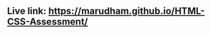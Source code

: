 ## Live link: <a href="https://marudham.github.io/HTML-CSS-Assessment/" target="_blank">https://marudham.github.io/HTML-CSS-Assessment/</a>

